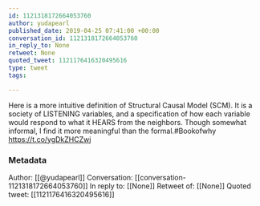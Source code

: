 ```yaml
---
id: 1121318172664053760
author: yudapearl
published_date: 2019-04-25 07:41:00 +00:00
conversation_id: 1121318172664053760
in_reply_to: None
retweet: None
quoted_tweet: 1121176416320495616
type: tweet
tags:

---
```


Here is a more intuitive definition of Structural Causal Model (SCM). It is a society of LISTENING variables, and a specification of how each variable would respond to what it HEARS from the neighbors. Though somewhat informal, I find it more meaningful than the formal.#Bookofwhy https://t.co/ygDkZHCZwj

### Metadata

Author: [[@yudapearl]]
Conversation: [[conversation-1121318172664053760]]
In reply to: [[None]]
Retweet of: [[None]]
Quoted tweet: [[1121176416320495616]]
